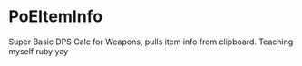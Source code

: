 # PoEItemInfo
Super Basic DPS Calc for Weapons, pulls item info from clipboard. Teaching myself ruby yay
